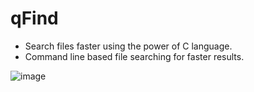 # qFind  
  
  
- Search files faster using the power of C language.
- Command line based file searching for faster results.



![image](https://user-images.githubusercontent.com/63339782/196938811-66ebb220-a9b4-442c-bc88-98bdec369641.png)
